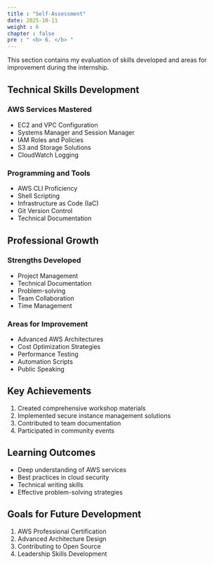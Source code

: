```yaml
---
title : "Self-Assessment"
date: 2025-10-11
weight : 6
chapter : false
pre : " <b> 6. </b> "
---
```

This section contains my evaluation of skills developed and areas for improvement during the internship.

## Technical Skills Development

### AWS Services Mastered

- EC2 and VPC Configuration
- Systems Manager and Session Manager
- IAM Roles and Policies
- S3 and Storage Solutions
- CloudWatch Logging

### Programming and Tools

- AWS CLI Proficiency
- Shell Scripting
- Infrastructure as Code (IaC)
- Git Version Control
- Technical Documentation

## Professional Growth

### Strengths Developed

- Project Management
- Technical Documentation
- Problem-solving
- Team Collaboration
- Time Management

### Areas for Improvement

- Advanced AWS Architectures
- Cost Optimization Strategies
- Performance Testing
- Automation Scripts
- Public Speaking

## Key Achievements

1. Created comprehensive workshop materials
2. Implemented secure instance management solutions
3. Contributed to team documentation
4. Participated in community events

## Learning Outcomes

- Deep understanding of AWS services
- Best practices in cloud security
- Technical writing skills
- Effective problem-solving strategies

## Goals for Future Development

1. AWS Professional Certification
2. Advanced Architecture Design
3. Contributing to Open Source
4. Leadership Skills Development
